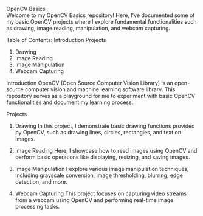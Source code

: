 OpenCV Basics<br>
Welcome to my OpenCV Basics repository! Here, I've documented some of my basic OpenCV projects where I explore fundamental functionalities such as drawing, image reading, manipulation, and webcam capturing. <br>

Table of Contents:
Introduction
Projects
1. Drawing
2. Image Reading
3. Image Manipulation
4. Webcam Capturing

Introduction
OpenCV (Open Source Computer Vision Library) is an open-source computer vision and machine learning software library. This repository serves as a playground for me to experiment with basic OpenCV functionalities and document my learning process.

Projects
1. Drawing
In this project, I demonstrate basic drawing functions provided by OpenCV, such as drawing lines, circles, rectangles, and text on images.

2. Image Reading
Here, I showcase how to read images using OpenCV and perform basic operations like displaying, resizing, and saving images.

3. Image Manipulation
I explore various image manipulation techniques, including grayscale conversion, image thresholding, blurring, edge detection, and more.

4. Webcam Capturing
This project focuses on capturing video streams from a webcam using OpenCV and performing real-time image processing tasks.

